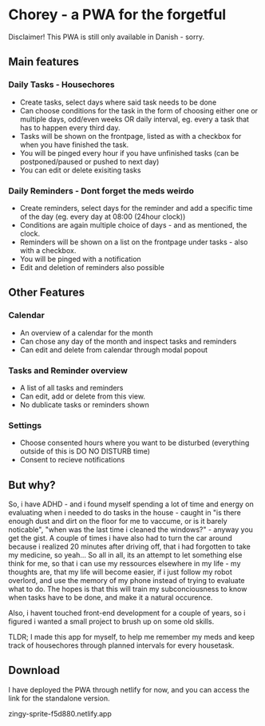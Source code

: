 # Chorey - a PWA for the forgetful
Disclaimer! This PWA is still only available in Danish - sorry.

## Main features
### Daily Tasks - Housechores
- Create tasks, select days where said task needs to be done
- Can choose conditions for the task in the form of choosing either one or multiple days, odd/even weeks OR daily interval, eg. every a task that has to happen every third day.
- Tasks will be shown on the frontpage, listed as with a checkbox for when you have finished the task.
- You will be pinged every hour if you have unfinished tasks (can be postponed/paused or pushed to next day)
- You can edit or delete exisiting tasks

### Daily Reminders - Dont forget the meds weirdo
- Create reminders, select days for the reminder and add a specific time of the day (eg. every day at 08:00 (24hour clock))
- Conditions are again multiple choice of days - and as mentioned, the clock.
- Reminders will be shown on a list on the frontpage under tasks - also with a checkbox.
- You will be pinged with a notification
- Edit and deletion of reminders also possible

## Other Features
### Calendar
- An overview of a calendar for the month
- Can chose any day of the month and inspect tasks and reminders
- Can edit and delete from calendar through modal popout

### Tasks and Reminder overview
- A list of all tasks and reminders
- Can edit, add or delete from this view.
- No dublicate tasks or reminders shown

### Settings
- Choose consented hours where you want to be disturbed (everything outside of this is DO NO DISTURB time)
- Consent to recieve notifications

## But why?
So, i have ADHD - and i found myself spending a lot of time and energy on evaluating when i needed to do tasks in the house - caught in "is there enough dust and dirt on the floor for me to vaccume, or is it barely noticable", "when was the last time i cleaned the windows?" - anyway you get the gist. A couple of times i have also had to turn the car around because i realized 20 minutes after driving off, that i had forgotten to take my medicine, so yeah...
So all in all, its an attempt to let something else think for me, so that i can use my ressources elsewhere in my life - my thoughts are, that my life will become easier, if i just follow my robot overlord, and use the memory of my phone instead of trying to evaluate what to do. The hopes is that this will train my subconciousness to know when tasks have to be done, and make it a natural occurence.

Also, i havent touched front-end development for a couple of years, so i figured i wanted a small project to brush up on some old skills.

TLDR; I made this app for myself, to help me remember my meds and keep track of housechores through planned intervals for every housetask.


## Download
I have deployed the PWA through netlify for now, and you can access the link for the standalone version.

zingy-sprite-f5d880.netlify.app
